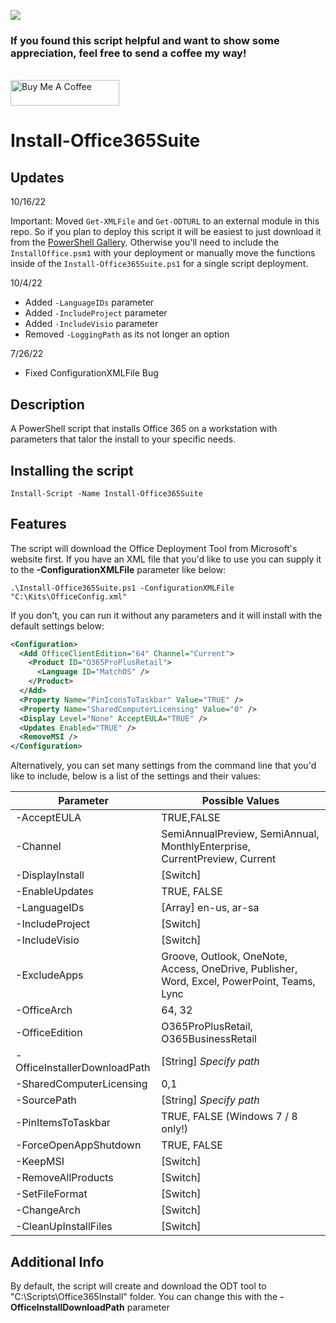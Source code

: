 ![](https://www.codetriage.com/mallockey/install-office365suite/badges/users.svg)

### If you found this script helpful and want to show some appreciation, feel free to send a coffee my way!
<br />
<a href="https://google.com" target="_blank"><img src="https://cdn.buymeacoffee.com/buttons/default-orange.png" alt="Buy Me A Coffee" height="41" width="174"></a>

# Install-Office365Suite

## Updates

10/16/22

Important: Moved `Get-XMLFile` and  `Get-ODTURL` to an external module in this repo. So if you plan to deploy this script it will be easiest to just download it from the [PowerShell Gallery](https://www.powershellgallery.com/packages/Install-Office365Suite/). Otherwise you'll need to include the `InstallOffice.psm1` with your deployment or manually move the functions inside of the `Install-Office365Suite.ps1` for a single script deployment.

10/4/22
* Added `-LanguageIDs` parameter
* Added `-IncludeProject` parameter
* Added `-IncludeVisio` parameter
* Removed `-LoggingPath` as its not longer an option

7/26/22
* Fixed ConfigurationXMLFile Bug

## Description
A PowerShell script that installs Office 365 on a workstation with parameters that talor the install to your specific needs.
## Installing the script

`Install-Script -Name Install-Office365Suite`

## Features
The script will download the Office Deployment Tool from Microsoft's website first. If you have an XML file that you'd like to use you can supply it to the **-ConfigurationXMLFile** parameter like below:

`.\Install-Office365Suite.ps1 -ConfigurationXMLFile "C:\Kits\OfficeConfig.xml"`

If you don't, you can run it without any parameters and it will install with the default settings below:
```xml
<Configuration>
  <Add OfficeClientEdition="64" Channel="Current">
    <Product ID="O365ProPlusRetail">
      <Language ID="MatchOS" />
    </Product>
  </Add>
  <Property Name="PinIconsToTaskbar" Value="TRUE" />
  <Property Name="SharedComputerLicensing" Value="0" />
  <Display Level="None" AcceptEULA="TRUE" />
  <Updates Enabled="TRUE" />
  <RemoveMSI />
</Configuration>
```

Alternatively, you can set many settings from the command line that you'd like to include, below is a list of the settings and their values:

 Parameter | Possible Values 
--- | --- |
-AcceptEULA | TRUE,FALSE
-Channel | SemiAnnualPreview, SemiAnnual, MonthlyEnterprise, CurrentPreview, Current
-DisplayInstall | [Switch]
-EnableUpdates | TRUE, FALSE
-LanguageIDs | [Array] en-us, ar-sa 
-IncludeProject | [Switch]
-IncludeVisio | [Switch]
-ExcludeApps | Groove, Outlook, OneNote, Access, OneDrive, Publisher, Word, Excel, PowerPoint, Teams, Lync
-OfficeArch | 64, 32
-OfficeEdition | O365ProPlusRetail, O365BusinessRetail
-OfficeInstallerDownloadPath   | [String] *Specify path*
-SharedComputerLicensing | 0,1
-SourcePath | [String] *Specify path*
-PinItemsToTaskbar  | TRUE, FALSE (Windows 7 / 8 only!)
-ForceOpenAppShutdown  | TRUE, FALSE
-KeepMSI | [Switch]
-RemoveAllProducts | [Switch]
-SetFileFormat | [Switch]
-ChangeArch | [Switch]
-CleanUpInstallFiles | [Switch]

## Additional Info
By default, the script will create and download the ODT tool to "C:\Scripts\Office365Install" folder. You can change this with the **-OfficeInstallDownloadPath** parameter
